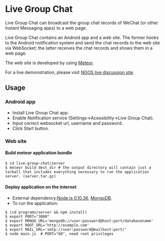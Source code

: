 # Live Group Chat

Live Group Chat can broadcast the group chat records of WeChat (or other Instant Messaging apps) to a web page.

Live Group Chat contains an Android app and a web site. The former hooks to the Android notification system and send the chat records to the web site via WebSocket; the latter receives the chat records and shows them in a web page.

The web site is developed by using [Meteor](https://www.meteor.com).

For a live demonstration, please visit [NGOS live discussion site](http://ngsos.fullstackengineer.net/).

## Usage
### Android app
* Install Live Group Chat app.
* Enable Notification service (Settings->Acessibility->Live Group Chat).
* Input correct websocket url, username and password.
* Click Start button.

### Web site
#### Build meteor application bundle
``` shell
$ cd live-group-chat/server
$ meteor build dest_dir # the output directory will contain just a tarball that includes everything necessary to run the application server. (server.tar.gz)
```
#### Deploy application on the internet
* External dependency:[Node.js 0.10.36](http://nodejs.org/dist/v0.10.36/),  [MongoDB](http://www.mongodb.org/downloads).
* To run the application:
``` shell
$ (cd programs/server && npm install)
$ export PORT="3000"
$ export MONGO_URL='mongodb://user:password@host:port/databasename'
$ export ROOT_URL='http://example.com'
$ export MAIL_URL='smtp://user:password@mailhost:port/'
$ node main.js  # PORT="80", need root privileges
```




